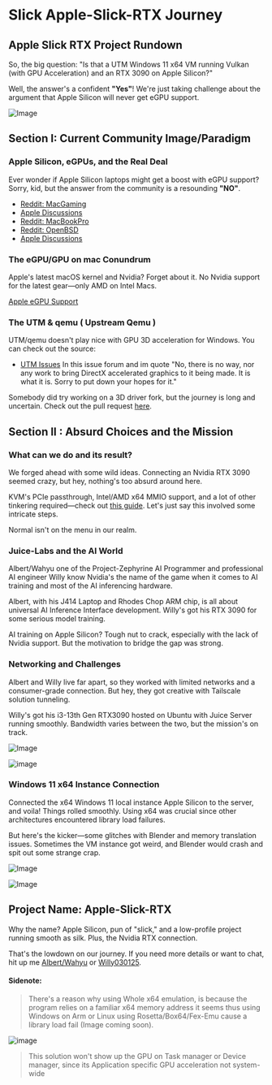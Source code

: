 # Slick Apple-Slick-RTX Journey

## Apple Slick RTX Project Rundown

So, the big question: "Is that a UTM Windows 11 x64 VM running Vulkan (with GPU Acceleration) and an RTX 3090 on Apple Silicon?"

Well, the answer's a confident **"Yes"**! We're just taking challenge about the argument that Apple Silicon will never get eGPU support. 

![Image](https://raw.githubusercontent.com/albertstarfield/apple-slick-rtx/main/images/scr5.jpg) 

## Section I: Current Community Image/Paradigm

### Apple Silicon, eGPUs, and the Real Deal

Ever wonder if Apple Silicon laptops might get a boost with eGPU support? Sorry, kid, but the answer from the community is a resounding **"NO"**. 

- [Reddit: MacGaming](https://www.reddit.com/r/macgaming/comments/18uibpi/will_egpu_ever_come_to_apple_silicon/)
- [Apple Discussions](https://discussions.apple.com/thread/255161653?sortBy=best)
- [Reddit: MacBookPro](https://www.reddit.com/r/macbookpro/comments/wj36e1/is_there_still_hope_for_egpu_support_in_apple/)
- [Reddit: OpenBSD](https://www.reddit.com/r/openbsd/comments/1av6spr/egpu_support_im_planning_on_buying_mac_m3_in_the/)
- [Apple Discussions](https://discussions.apple.com/thread/254022132?sortBy=best)

### The eGPU/GPU on mac Conundrum

Apple's latest macOS kernel and Nvidia? Forget about it. No Nvidia support for the latest gear—only AMD on Intel Macs.

[Apple eGPU Support](https://support.apple.com/en-us/102363#:~:text=eGPUs%20are%20supported%20by%20any,the%20software%20on%20your%20Mac.&text=View%20the%20activity%20levels%20of,choose%20Window%20%3E%20GPU%20History.)

### The UTM & qemu ( Upstream Qemu )

UTM/qemu doesn't play nice with GPU 3D acceleration for Windows. You can check out the source:

- [UTM Issues](https://github.com/utmapp/UTM/issues/3293)
In this issue forum and im quote "No, there is no way, nor any work to bring DirectX accelerated graphics to it being made. It is what it is. Sorry to put down your hopes for it."

Somebody did try working on a 3D driver fork, but the journey is long and uncertain. Check out the pull request [here](https://github.com/virtio-win/kvm-guest-drivers-windows/pull/943).

## Section II : Absurd Choices and the Mission

### What can we do and its result?

We forged ahead with some wild ideas. Connecting an Nvidia RTX 3090 seemed crazy, but hey, nothing's too absurd around here. 

KVM's PCIe passthrough, Intel/AMD x64 MMIO support, and a lot of other tinkering required—check out [this guide](https://github.com/lateralblast/kvm-nvidia-passthrough). Let's just say this involved some intricate steps.

Normal isn't on the menu in our realm.

### Juice-Labs and the AI World

Albert/Wahyu one of the Project-Zephyrine AI Programmer and professional AI engineer Willy know Nvidia's the name of the game when it comes to AI training and most of the AI inferencing hardware. 

Albert, with his J414 Laptop and Rhodes Chop ARM chip, is all about universal AI Inference Interface development. Willy's got his RTX 3090 for some serious model training.

AI training on Apple Silicon? Tough nut to crack, especially with the lack of Nvidia support. But the motivation to bridge the gap was strong.

### Networking and Challenges

Albert and Willy live far apart, so they worked with limited networks and a consumer-grade connection. But hey, they got creative with Tailscale solution tunneling.

Willy's got his i3-13th Gen RTX3090 hosted on Ubuntu with Juice Server running smoothly. Bandwidth varies between the two, but the mission's on track.

![Image](https://raw.githubusercontent.com/albertstarfield/apple-slick-rtx/main/images/scr6.jpg)

![image](https://raw.githubusercontent.com/albertstarfield/apple-slick-rtx/main/images/scr2.png)

### Windows 11 x64 Instance Connection

Connected the x64 Windows 11 local instance Apple Silicon to the server, and voila! Things rolled smoothly. Using x64 was crucial since other architectures encountered library load failures.

But here's the kicker—some glitches with Blender and memory translation issues. Sometimes the VM instance got weird, and Blender would crash and spit out some strange crap.

![Image](https://raw.githubusercontent.com/albertstarfield/apple-slick-rtx/main/images/scr3.png)

![Image](https://raw.githubusercontent.com/albertstarfield/apple-slick-rtx/main/images/scr4.png)

## Project Name: Apple-Slick-RTX

Why the name? Apple Silicon, pun of "slick," and a low-profile project running smooth as silk. Plus, the Nvidia RTX connection.

That's the lowdown on our journey. If you need more details or want to chat, hit up me [Albert/Wahyu](https://github.com/albertstarfield) or [Willy030125](https://github.com/willy030125).
#### Sidenote:
> There's a reason why using Whole x64 emulation, is because the program relies on a familiar x64 memory address it seems thus using Windows on Arm or Linux using Rosetta/Box64/Fex-Emu cause a library load fail (Image coming soon).

![image](https://raw.githubusercontent.com/albertstarfield/apple-slick-rtx/main/images/scr1.png)

> This solution won't show up the GPU on Task manager or Device manager, since its Application specific GPU acceleration not system-wide
